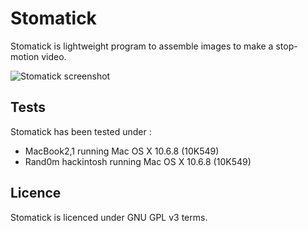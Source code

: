 # Stomatick

Stomatick is lightweight program to assemble images to make a stop-motion video. 

![Stomatick screenshot](http://i.imgur.com/9VmNe.png)

## Tests

Stomatick has been tested under :
 - MacBook2,1 running Mac OS X 10.6.8 (10K549)
 - Rand0m hackintosh running Mac OS X 10.6.8 (10K549)
 
## Licence
 
 Stomatick is licenced under GNU GPL v3 terms.
